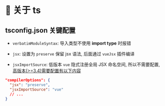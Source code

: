 # 🔧 关于 ts

## tsconfig.json 关键配置

- `verbatimModuleSyntax`: 导入类型不使用 **import type** 时报错

- `jsx`: 设置为 `preserve` 保留 jsx 语法, 后面通过 `vueJsx` 插件编译

- `jsxImportSource`: 低版本 `vue` 隐式注册全局 JSX 命名空间, 所以不需要配置, [高版本(>=3.4)需要配置有以下内容](https://cn.vuejs.org/guide/extras/render-function.html#jsx-type-inference)

```json
"compilerOptions": {
  "jsx": "preserve",
  "jsxImportSource": "vue"
  // ...
}
```
